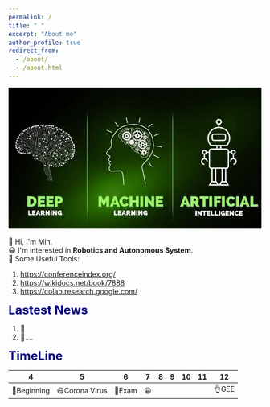 ```yaml
---
permalink: /
title: " "
excerpt: "About me"
author_profile: true
redirect_from: 
  - /about/
  - /about.html
---
```


<img src="/images/about.jpg" alt="AI" title="AI change world!" width="600" >  

👋 Hi, I'm Min.  
😀 I'm interested in __Robotics and Autonomous System__.  
🌱 Some Useful Tools:  
1. https://conferenceindex.org/
2. https://wikidocs.net/book/7888
3. https://colab.research.google.com/ 

<font color=Navy size=5 > <strong> Lastest News </strong> </font>  

1. 🚀  
2. 🌟....  

<font color=Navy size=5 > <strong> TimeLine </strong> </font>  

|   4    |   5    |   6    |   7    |    8   |   9    |   10   |   11   |   12   |
| :----: | :----: | :----: | :----: | :----: | :----: | :----: | :----: | :----: |
| 🏁Beginning | 😷Corona Virus | 🥴Exam |   😀    |        |        |        |        |👌GEE |

<script type="text/javascript" id="clstr_globe" src="//clustrmaps.com/globe.js?d=6RPcX0ZhK4vyLMk8d1ONBnG8u8fPC3v4lXoavEy5HSs"></script>